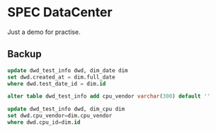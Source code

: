 # SPEC DataCenter

Just a demo for practise.

## Backup

```sql
update dwd_test_info dwd, dim_date dim
set dwd.created_at = dim.full_date
where dwd.test_date_id = dim.id
```
```sql
alter table dwd_test_info add cpu_vendor varchar(300) default ''

update dwd_test_info dwd, dim_cpu dim
set dwd.cpu_vendor=dim.cpu_vendor
where dwd.cpu_id=dim.id
```